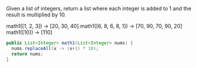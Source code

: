 Given a list of integers, return a list where each integer is added to 1 and the result is multiplied by 10.


math1([1, 2, 3]) → [20, 30, 40]
math1([6, 8, 6, 8, 1]) → [70, 90, 70, 90, 20]
math1([10]) → [110]



```java
public List<Integer> math1(List<Integer> nums) {
  nums.replaceAll(x -> (x+1) * 10);
  return nums;
}

```

